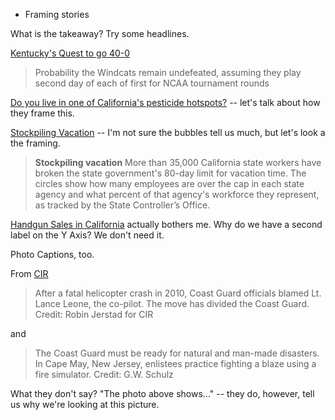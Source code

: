 + Framing stories

What is the takeaway? Try some headlines. 

[Kentucky's Quest to go 40-0](http://fivethirtyeight.com/datalab/rest-easy-bob-knight-kentucky-probably-wont-finish-undefeated/)
> Probability the Windcats remain undefeated, assuming they play second day of each of first for NCAA tournament rounds

[Do you live in one of California's pesticide hotspots?](http://apps.cironline.org/pesticides/?zoom=11&latitude=34.200340270996094&longitude=-119.18012237548828&layer=concernchems&action=area) -- let's talk about how they frame this.

[Stockpiling Vacation](http://www.revealnews.org/article/thousands-of-california-state-workers-are-hoarding-vacation-days/) -- I'm not sure the bubbles tell us much, but let's look a the framing. 
> **Stockpiling vacation** More than 35,000 California state workers have broken the state government's 80-day limit for vacation time. The circles show how many employees are over the cap in each state agency and what percent of that agency's workforce they represent, as tracked by the State Controller’s Office. 

[Handgun Sales in California](http://www.revealnews.org/article/in-california-handguns-enter-2nd-decade-of-rising-sales/) actually bothers me. Why do we have a second label on the Y Axis? We don't need it. 

Photo Captions, too.

From [CIR](http://www.revealnews.org/article-legacy/coast-guards-deadly-accidents-highlight-lapses-in-safety-leadership/)
> After a fatal helicopter crash in 2010, Coast Guard officials blamed Lt. Lance Leone, the co-pilot. The move has divided the Coast Guard.
Credit: Robin Jerstad for CIR

and

>The Coast Guard must be ready for natural and man-made disasters. In Cape May, New Jersey, enlistees practice fighting a blaze using a fire simulator.
Credit: G.W. Schulz

What they don't say? "The photo above shows..." -- they do, however, tell us why we're looking at this picture. 

